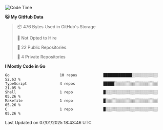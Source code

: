<!--START_SECTION:waka-->
![Code Time](http://img.shields.io/badge/Code%20Time-1%2C054%20hrs%2016%20mins-blue)

**🐱 My GitHub Data** 

> 📦 476 Bytes Used in GitHub's Storage 
 > 
> 🚫 Not Opted to Hire
 > 
> 📜 22 Public Repositories 
 > 
> 🔑 4 Private Repositories 
 > 
**I Mostly Code in Go** 

```text
Go                       10 repos            █████████████░░░░░░░░░░░░   52.63 % 
TypeScript               4 repos             █████░░░░░░░░░░░░░░░░░░░░   21.05 % 
Shell                    1 repo              █░░░░░░░░░░░░░░░░░░░░░░░░   05.26 % 
Makefile                 1 repo              █░░░░░░░░░░░░░░░░░░░░░░░░   05.26 % 
C                        1 repo              █░░░░░░░░░░░░░░░░░░░░░░░░   05.26 % 
```




 Last Updated on 07/01/2025 18:43:46 UTC
<!--END_SECTION:waka-->
